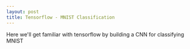 ```yaml
---
layout: post
title: Tensorflow - MNIST Classification
---
```

Here we'll get familiar with tensorflow by building a CNN for classifying MNIST

